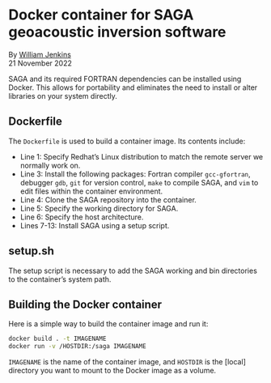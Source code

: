 # Docker container for SAGA geoacoustic inversion software

By [William Jenkins](https://github.com/NeptuneProjects)  
21 November 2022

SAGA and its required FORTRAN dependencies can be installed using Docker. This allows for portability and eliminates the need to install or alter libraries on your system directly.

## Dockerfile

The `Dockerfile` is used to build a container image. Its contents include:
- Line 1: Specify Redhat’s Linux distribution to match the remote server we normally work on.
- Line 3: Install the following packages: Fortran compiler `gcc-gfortran`, debugger `gdb`, `git` for version control, `make` to compile SAGA, and `vim` to edit files within the container environment.
- Line 4: Clone the SAGA repository into the container.
- Line 5: Specify the working directory for SAGA.
- Line 6: Specify the host architecture.
- Lines 7-13: Install SAGA using a setup script.

## setup.sh

The setup script is necessary to add the SAGA working and bin directories to the container’s system path.

## Building the Docker container
Here is a simple way to build the container image and run it:
```bash
docker build . -t IMAGENAME
docker run -v /HOSTDIR:/saga IMAGENAME
```
`IMAGENAME` is the name of the container image, and `HOSTDIR` is the [local] directory you want to mount to the Docker image as a volume.
